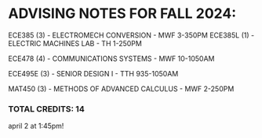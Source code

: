 # ADVISING NOTES FOR FALL 2024:

ECE385 (3) - ELECTROMECH CONVERSION - MWF 3-350PM
ECE385L (1) - ELECTRIC MACHINES LAB - TH 1-250PM

ECE478 (4) - COMMUNICATIONS SYSTEMS - MWF 10-1050AM

ECE495E (3) - SENIOR DESIGN I - TTH 935-1050AM

MAT450 (3) - METHODS OF ADVANCED CALCULUS - MWF 2-250PM

### TOTAL CREDITS: 14

april 2 at 1:45pm!
